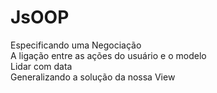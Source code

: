 # JsOOP


Especificando uma Negociação<br>
A ligação entre as ações do usuário e o modelo<br>
Lidar com data<br>
Generalizando a solução da nossa View